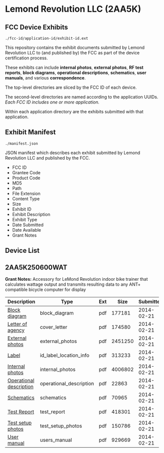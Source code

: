 # Lemond Revolution LLC (2AA5K)
## FCC Device Exhibits

```
./fcc-id/application-id/exhibit-id.ext
```

This repository contains the exhibit documents submitted by Lemond Revolution LLC to (and published by) the FCC as part of the device certification process.

These exhibits can include **internal photos**, **external photos**, **RF test reports**, **block diagrams**, **operational descriptions**, **schematics**, **user manuals**, and various **correspondence**.

The top-level directories are sliced by the FCC ID of each device.

The second-level directories are named according to the application UUIDs. *Each FCC ID includes one or more application.*

Within each application directory are the exhibits submitted with that application. 

## Exhibit Manifest

```
./manifest.json
```

JSON manifest which describes each exhibit submitted by Lemond Revolution LLC and published by the FCC.

- FCC ID
- Grantee Code
- Product Code
- MD5
- Path
- File Extension
- Content Type
- Size
- Exhibit ID
- Exhibit Description
- Exhibit Type
- Date Submitted
- Date Available
- Grant Notes

## Device List
## 2AA5K250600WAT
**Grant Notes:** Accessory for LeMond Revolution indoor bike trainer that calculates wattage output and transmits resulting data to any ANT+ compatible bicycle computer for display

| Description | Type | Ext | Size | Submitted | Available |
| ----------- | ---- | --- | ---- | --------- | --------- |
| [Block diagram](2AA5K250600WAT/e5a472608b8ffacab26bb70246fe7571/2197831.pdf) | block_diagram | pdf | 177181 | 2014-02-21 | 2014-02-21 |
| [Letter of agency](2AA5K250600WAT/e5a472608b8ffacab26bb70246fe7571/2197828.pdf) | cover_letter | pdf | 174580 | 2014-02-21 | 2014-02-21 |
| [External photos](2AA5K250600WAT/e5a472608b8ffacab26bb70246fe7571/2197835.pdf) | external_photos | pdf | 2451250 | 2014-02-21 | 2014-02-21 |
| [Label](2AA5K250600WAT/e5a472608b8ffacab26bb70246fe7571/2197836.pdf) | id_label_location_info | pdf | 313233 | 2014-02-21 | 2014-02-21 |
| [Internal photos](2AA5K250600WAT/e5a472608b8ffacab26bb70246fe7571/2197837.pdf) | internal_photos | pdf | 4006802 | 2014-02-21 | 2014-02-21 |
| [Operational description](2AA5K250600WAT/e5a472608b8ffacab26bb70246fe7571/2197830.pdf) | operational_description | pdf | 22863 | 2014-02-21 | 2014-02-21 |
| [Schematics](2AA5K250600WAT/e5a472608b8ffacab26bb70246fe7571/2197832.pdf) | schematics | pdf | 70965 | 2014-02-21 | 2014-02-21 |
| [Test Report](2AA5K250600WAT/e5a472608b8ffacab26bb70246fe7571/2197833.pdf) | test_report | pdf | 418301 | 2014-02-21 | 2014-02-21 |
| [Test setup photos](2AA5K250600WAT/e5a472608b8ffacab26bb70246fe7571/2197834.pdf) | test_setup_photos | pdf | 150786 | 2014-02-21 | 2014-02-21 |
| [User manual](2AA5K250600WAT/e5a472608b8ffacab26bb70246fe7571/2197829.pdf) | users_manual | pdf | 929669 | 2014-02-21 | 2014-02-21 |
